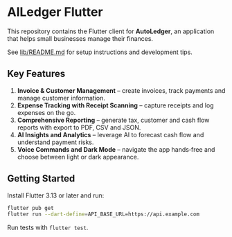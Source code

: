 # AILedger Flutter

This repository contains the Flutter client for **AutoLedger**, an application that helps small businesses manage their finances.

See [lib/README.md](lib/README.md) for setup instructions and development tips.

## Key Features

1. **Invoice & Customer Management** – create invoices, track payments and manage customer information.
2. **Expense Tracking with Receipt Scanning** – capture receipts and log expenses on the go.
3. **Comprehensive Reporting** – generate tax, customer and cash flow reports with export to PDF, CSV and JSON.
4. **AI Insights and Analytics** – leverage AI to forecast cash flow and understand payment risks.
5. **Voice Commands and Dark Mode** – navigate the app hands‑free and choose between light or dark appearance.

## Getting Started

Install Flutter 3.13 or later and run:

```bash
flutter pub get
flutter run --dart-define=API_BASE_URL=https://api.example.com
```

Run tests with `flutter test`.